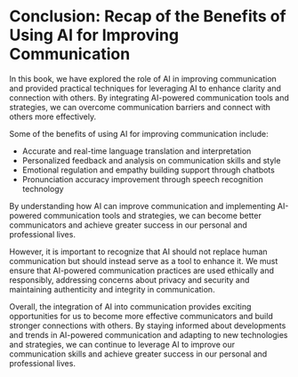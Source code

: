 Conclusion: Recap of the Benefits of Using AI for Improving Communication
=========================================================================

In this book, we have explored the role of AI in improving communication and provided practical techniques for leveraging AI to enhance clarity and connection with others. By integrating AI-powered communication tools and strategies, we can overcome communication barriers and connect with others more effectively.

Some of the benefits of using AI for improving communication include:

* Accurate and real-time language translation and interpretation
* Personalized feedback and analysis on communication skills and style
* Emotional regulation and empathy building support through chatbots
* Pronunciation accuracy improvement through speech recognition technology

By understanding how AI can improve communication and implementing AI-powered communication tools and strategies, we can become better communicators and achieve greater success in our personal and professional lives.

However, it is important to recognize that AI should not replace human communication but should instead serve as a tool to enhance it. We must ensure that AI-powered communication practices are used ethically and responsibly, addressing concerns about privacy and security and maintaining authenticity and integrity in communication.

Overall, the integration of AI into communication provides exciting opportunities for us to become more effective communicators and build stronger connections with others. By staying informed about developments and trends in AI-powered communication and adapting to new technologies and strategies, we can continue to leverage AI to improve our communication skills and achieve greater success in our personal and professional lives.
